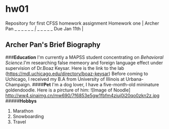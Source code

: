 # hw01
Repository for first CFSS homework assignment
Homework one | Archer Pan
_ _ _ _ _ _ _|_ _ _ _ _ _
Due Jan 11th |

## **Archer Pan's Brief Biography**
###**Education**
I'm currently a MAPSS student concentrating on *Behavioral Science*.I'm researching false memeory and foreign language effect under supervision of Dr.Boaz Keysar.
Here is the link to the lab (https://mdl.uchicago.edu/directory/boaz-keysar)
Before coming to Uchicago, I received my B.A from University of Illinois at Urbana-Champaign.
####**Pet**
I'm a dog lover, I have a five-month-old mininature goldendoodle.
Here is a pircture of him:
![Image of Noodle]
http://ww4.sinaimg.cn/mw690/7f6853e5gw1fbfm4ziuj0j20qo0zkn2z.jpg
#####**Hobbys**
1. Marathon
2. Snowboarding
3. Travel
